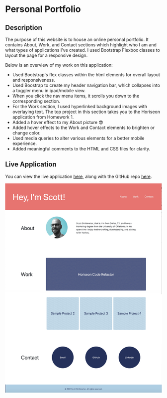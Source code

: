 # Personal Portfolio

## Description

The purpose of this website is to house an online personal portfolio. It contains About, Work, and Contact sections which highlight who I am and what types of applications I've created. I used Bootstrap Flexbox classes to layout the page for a responsive design.

Below is an overview of my work on this application:

* Used Bootstrap's flex classes within the html elements for overall layout and responsiveness.
* Used Boostrap to create my header navigation bar, which collapses into a toggler menu in ipad/mobile view.
* When you click the nav menu items, it scrolls you down to the corresponding section.
* For the Work section, I used hyperlinked background images with overlaying text. The top project in this section takes you to the Horiseon application from Homework 1.
* Added a hover effect to my About picture 😎
* Added hover effects to the Work and Contact elements to brighten or change color.
* Used media queries to alter various elements for a better mobile experience.
* Added meaningful comments to the HTML and CSS files for clarity.

## Live Application

You can view the live application [here](https://mrpancakes.github.io/homework-02-portfolio/), along with the GitHub repo [here](https://github.com/mrpancakes/homework-02-portfolio).

![Portfolio Preview](./images/page-preview.png)



